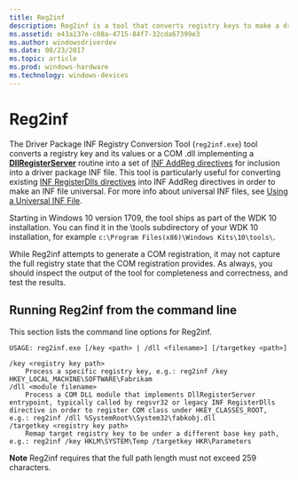 ```yaml
---
title: Reg2inf
description: Reg2inf is a tool that converts registry keys to make a driver package universal.
ms.assetid: e43a137e-c08a-4715-84f7-32cda67399e3
ms.author: windowsdriverdev
ms.date: 08/23/2017
ms.topic: article
ms.prod: windows-hardware
ms.technology: windows-devices
---
```


# Reg2inf
 
The Driver Package INF Registry Conversion Tool (`reg2inf.exe`) tool converts a registry key and its values or a COM .dll implementing a [**DllRegisterServer**](https://msdn.microsoft.com/library/windows/desktop/ms682162) routine into a set of [INF AddReg directives](../install/inf-addreg-directive.md) for inclusion into a driver package INF file.  This tool is particularly useful for converting existing [INF RegisterDlls directives](../install/inf-registerdlls-directive.md) into INF AddReg directives in order to make an INF file universal.  For more info about universal INF files, see [Using a Universal INF File](../install/using-a-universal-inf-file.md).
 
Starting in Windows 10 version 1709, the tool ships as part of the WDK 10 installation. You can find it in the \tools subdirectory of your WDK 10 installation, for example `c:\Program Files(x86)\Windows Kits\10\tools\`. 

While Reg2inf attempts to generate a COM registration, it may not capture the full registry state that the COM registration provides. As always, you should inspect the output of the tool for completeness and correctness, and test the results. 

## Running Reg2inf from the command line 
 
This section lists the command line options for Reg2inf.

```
USAGE: reg2inf.exe [/key <path> | /dll <filename>] [/targetkey <path>]

/key <registry key path>
    Process a specific registry key, e.g.: reg2inf /key HKEY_LOCAL_MACHINE\SOFTWARE\Fabrikam
/dll <module filename>
    Process a COM DLL module that implements DllRegisterServer entrypoint, typically called by regsvr32 or legacy INF RegisterDlls directive in order to register COM class under HKEY_CLASSES_ROOT, e.g.: reg2inf /dll %SystemRoot%\System32\fabkobj.dll
/targetkey <registry key path>
    Remap target registry key to be under a different base key path, e.g.: reg2inf /key HKLM\SYSTEM\Temp /targetkey HKR\Parameters
```

**Note** Reg2inf requires that the full path length must not exceed 259 characters. 
